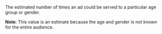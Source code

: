 The estimated number of times an ad could be served to a particular age group or gender.

**Note**: This value is an estimate because the age and gender is not known for the entire audience.
